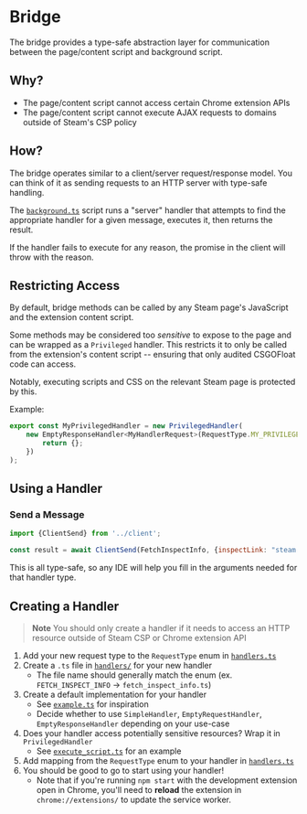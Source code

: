 # Bridge

The bridge provides a type-safe abstraction layer for communication between
the page/content script and background script.

## Why?

* The page/content script cannot access certain Chrome extension APIs
* The page/content script cannot execute AJAX requests to domains outside of Steam's CSP policy

## How?

The bridge operates similar to a client/server request/response model. You can think of it
as sending requests to an HTTP server with type-safe handling.

The [`background.ts`](../background.ts) script runs a "server" handler that attempts to find
the appropriate handler for a given message, executes it, then returns the result.

If the handler fails to execute for any reason, the promise in the client will throw with the reason.

## Restricting Access

By default, bridge methods can be called by any Steam page's JavaScript and the extension content script.

Some methods may be considered too _sensitive_ to expose to the page and can be wrapped as a
`Privileged` handler. This restricts it to only be called from the extension's content script -- ensuring that
only audited CSGOFloat code can access.

Notably, executing scripts and CSS on the relevant Steam page is protected by this.

Example:

```javascript
export const MyPrivilegedHandler = new PrivilegedHandler(
    new EmptyResponseHandler<MyHandlerRequest>(RequestType.MY_PRIVILEGED_HANDLER, async (req, sender) => {
        return {};
    })
);
```

## Using a Handler

### Send a Message

```javascript
import {ClientSend} from '../client';

const result = await ClientSend(FetchInspectInfo, {inspectLink: "steam://rungame/...D11702291663056892105"});
```

This is all type-safe, so any IDE will help you fill in the arguments needed for that handler type.

## Creating a Handler

> **Note**
> You should only create a handler if it needs to access an HTTP resource outside of Steam CSP or Chrome extension API

1) Add your new request type to the `RequestType` enum in [`handlers.ts`](handlers/handlers.ts)
2) Create a `.ts` file in [`handlers/`](handlers/) for your new handler
    * The file name should generally match the enum (ex. `FETCH_INSPECT_INFO` -> `fetch_inspect_info.ts`)
3) Create a default implementation for your handler
    * See [`example.ts`](handlers/example.ts) for inspiration
    * Decide whether to use `SimpleHandler`, `EmptyRequestHandler`, `EmptyResponseHandler` depending on your use-case
4) Does your handler access potentially sensitive resources? Wrap it in `PrivilegedHandler`
    * See [`execute_script.ts`](handlers/execute_script.ts) for an example
5) Add mapping from the `RequestType` enum to your handler in [`handlers.ts`](handlers/handlers.ts)
6) You should be good to go to start using your handler!
    * Note that if you're running `npm start` with the development extension open in Chrome, you'll need to **reload**
      the extension in `chrome://extensions/` to update the service worker.
